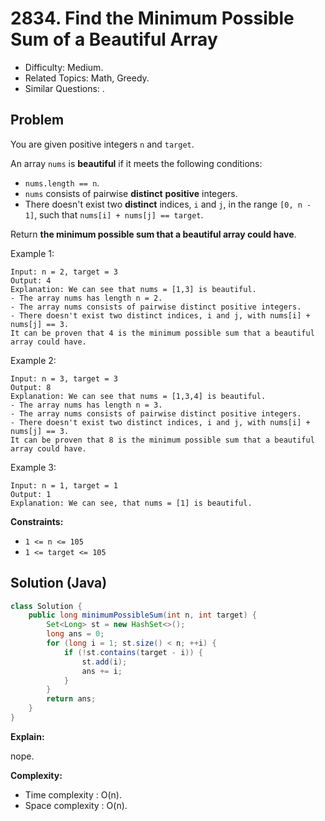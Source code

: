# 2834. Find the Minimum Possible Sum of a Beautiful Array

- Difficulty: Medium.
- Related Topics: Math, Greedy.
- Similar Questions: .

## Problem

You are given positive integers `n` and `target`.

An array `nums` is **beautiful** if it meets the following conditions:

- `nums.length == n`.
- `nums` consists of pairwise **distinct** **positive** integers.
- There doesn't exist two **distinct** indices, `i` and `j`, in the range `[0, n - 1]`, such that `nums[i] + nums[j] == target`.

Return **the **minimum** possible sum that a beautiful array could have**.

Example 1:

```
Input: n = 2, target = 3
Output: 4
Explanation: We can see that nums = [1,3] is beautiful.
- The array nums has length n = 2.
- The array nums consists of pairwise distinct positive integers.
- There doesn't exist two distinct indices, i and j, with nums[i] + nums[j] == 3.
It can be proven that 4 is the minimum possible sum that a beautiful array could have.
```

Example 2:

```
Input: n = 3, target = 3
Output: 8
Explanation: We can see that nums = [1,3,4] is beautiful.
- The array nums has length n = 3.
- The array nums consists of pairwise distinct positive integers.
- There doesn't exist two distinct indices, i and j, with nums[i] + nums[j] == 3.
It can be proven that 8 is the minimum possible sum that a beautiful array could have.
```

Example 3:

```
Input: n = 1, target = 1
Output: 1
Explanation: We can see, that nums = [1] is beautiful.
```

**Constraints:**

- `1 <= n <= 105`
- `1 <= target <= 105`

## Solution (Java)

```java
class Solution {
    public long minimumPossibleSum(int n, int target) {
        Set<Long> st = new HashSet<>();
        long ans = 0;
        for (long i = 1; st.size() < n; ++i) {
            if (!st.contains(target - i)) {
                st.add(i);
                ans += i;
            }
        }
        return ans;
    }
}
```

**Explain:**

nope.

**Complexity:**

- Time complexity : O(n).
- Space complexity : O(n).

